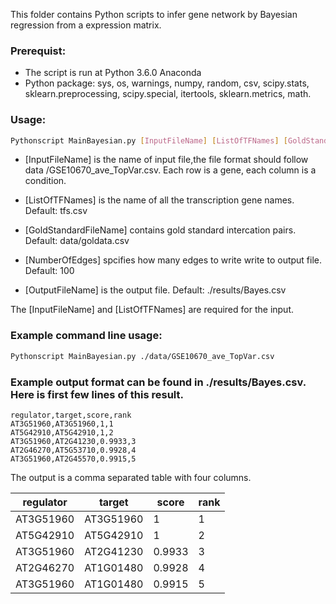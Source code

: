 This folder contains Python scripts to infer gene network by Bayesian regression from a expression matrix.

### Prerequist:

* The script is run at Python 3.6.0 Anaconda
* Python package: sys, os, warnings, numpy, random, csv, scipy.stats, sklearn.preprocessing, scipy.special, itertools, sklearn.metrics, math.

### Usage:
```bash
Pythonscript MainBayesian.py [InputFileName] [ListOfTFNames] [GoldStandardFileName] [NumberOfEdges] [OutputFileName]
```

* [InputFileName] is the name of input file,the file format should follow data /GSE10670_ave_TopVar.csv. Each row is a gene, each column is a condition.

* [ListOfTFNames] is the name of all the transcription gene names. Default: tfs.csv

* [GoldStandardFileName] contains gold standard intercation pairs. Default: data/goldata.csv

* [NumberOfEdges] spcifies how many edges to write write to output file. Default: 100

* [OutputFileName] is the output file. Default: ./results/Bayes.csv

The [InputFileName] and [ListOfTFNames] are required for the input.

### Example command line usage:
```bash
Pythonscript MainBayesian.py ./data/GSE10670_ave_TopVar.csv 
```
### Example output format can be found in ./results/Bayes.csv. Here is first few lines of this result.

```
regulator,target,score,rank
AT3G51960,AT3G51960,1,1
AT5G42910,AT5G42910,1,2
AT3G51960,AT2G41230,0.9933,3
AT2G46270,AT5G53710,0.9928,4
AT3G51960,AT2G45570,0.9915,5
``` 
The output is a comma separated table with four columns.

|regulator|target|score|rank|
|---|---|---|---|
|AT3G51960|AT3G51960|1|1|
|AT5G42910|AT5G42910|1|2|
|AT3G51960|AT2G41230|0.9933|3|
|AT2G46270|AT1G01480|0.9928|4|
|AT3G51960|AT1G01480|0.9915|5|

